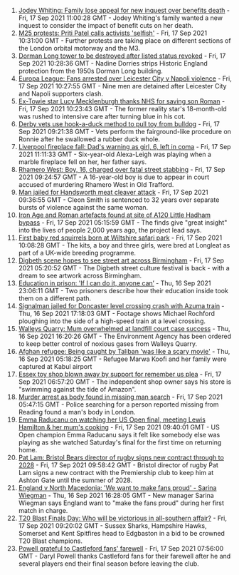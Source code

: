 1. [Jodey Whiting: Family lose appeal for new inquest over benefits death](https://www.bbc.co.uk/news/uk-england-tees-58596057?at_medium=RSS&at_campaign=KARANGA) - Fri, 17 Sep 2021 11:00:28 GMT - Jodey Whiting's family wanted a new inquest to consider the impact of benefit cuts on her death.
2. [M25 protests: Priti Patel calls activists 'selfish'](https://www.bbc.co.uk/news/uk-england-beds-bucks-herts-58594651?at_medium=RSS&at_campaign=KARANGA) - Fri, 17 Sep 2021 10:31:00 GMT - Further protests are taking place on different sections of the London orbital motorway and the M3.
3. [Dorman Long tower to be destroyed after listed status revoked](https://www.bbc.co.uk/news/uk-england-tees-58593615?at_medium=RSS&at_campaign=KARANGA) - Fri, 17 Sep 2021 10:28:36 GMT - Nadine Dorries strips Historic England protection from the 1950s Dorman Long building.
4. [Europa League: Fans arrested over Leicester City v Napoli violence](https://www.bbc.co.uk/news/uk-england-leicestershire-58596996?at_medium=RSS&at_campaign=KARANGA) - Fri, 17 Sep 2021 10:27:55 GMT - Nine men are detained after Leicester City and Napoli supporters clash.
5. [Ex-Towie star Lucy Mecklenburgh thanks NHS for saving son Roman](https://www.bbc.co.uk/news/uk-england-essex-58595459?at_medium=RSS&at_campaign=KARANGA) - Fri, 17 Sep 2021 10:23:43 GMT - The former reality star's 18-month-old was rushed to intensive care after turning blue in his cot.
6. [Derby vets use hook-a-duck method to pull toy from bulldog](https://www.bbc.co.uk/news/uk-england-derbyshire-58587116?at_medium=RSS&at_campaign=KARANGA) - Fri, 17 Sep 2021 09:21:38 GMT - Vets perform the fairground-like procedure on Ronnie after he swallowed a rubber duck whole.
7. [Liverpool fireplace fall: Dad's warning as girl, 6, left in coma](https://www.bbc.co.uk/news/uk-england-merseyside-58575843?at_medium=RSS&at_campaign=KARANGA) - Fri, 17 Sep 2021 11:11:33 GMT - Six-year-old Alexa-Leigh was playing when a marble fireplace fell on her, her father says.
8. [Rhamero West: Boy, 16, charged over fatal street stabbing](https://www.bbc.co.uk/news/uk-england-manchester-58595930?at_medium=RSS&at_campaign=KARANGA) - Fri, 17 Sep 2021 09:24:57 GMT - A 16-year-old boy is due to appear in court accused of murdering Rhamero West in Old Trafford.
9. [Man jailed for Handsworth meat cleaver attack](https://www.bbc.co.uk/news/uk-england-birmingham-58591405?at_medium=RSS&at_campaign=KARANGA) - Fri, 17 Sep 2021 09:36:55 GMT - Cleon Smith is sentenced to 32 years over separate bursts of violence against the same woman.
10. [Iron Age and Roman artefacts found at site of A120 Little Hadham bypass](https://www.bbc.co.uk/news/uk-england-beds-bucks-herts-58584488?at_medium=RSS&at_campaign=KARANGA) - Fri, 17 Sep 2021 05:15:59 GMT - The finds give "great insight" into the lives of people 2,000 years ago, the project lead says.
11. [First baby red squirrels born at Wiltshire safari park](https://www.bbc.co.uk/news/uk-england-wiltshire-58593450?at_medium=RSS&at_campaign=KARANGA) - Fri, 17 Sep 2021 10:08:28 GMT - The kits, a boy and three girls, were bred at Longleat as part of a UK-wide breeding programme.
12. [Digbeth scene hopes to see street art across Birmingham](https://www.bbc.co.uk/news/uk-england-birmingham-58584194?at_medium=RSS&at_campaign=KARANGA) - Fri, 17 Sep 2021 05:20:52 GMT - The Digbeth street culture festival is back - with a dream to see artwork across Birmingham.
13. [Education in prison: 'If I can do it, anyone can’](https://www.bbc.co.uk/news/education-58589519?at_medium=RSS&at_campaign=KARANGA) - Thu, 16 Sep 2021 23:06:11 GMT - Two prisoners describe how their education inside took them on a different path.
14. [Signalman jailed for Doncaster level crossing crash with Azuma train](https://www.bbc.co.uk/news/uk-england-south-yorkshire-58587307?at_medium=RSS&at_campaign=KARANGA) - Thu, 16 Sep 2021 17:18:03 GMT - Footage shows Michael Rochford ploughing into the side of a high-speed train at a level crossing.
15. [Walleys Quarry: Mum overwhelmed at landfill court case success](https://www.bbc.co.uk/news/uk-england-stoke-staffordshire-58589631?at_medium=RSS&at_campaign=KARANGA) - Thu, 16 Sep 2021 16:20:26 GMT - The Environment Agency has been ordered to keep better control of noxious gases from Walleys Quarry.
16. [Afghan refugee: Being caught by Taliban 'was like a scary movie'](https://www.bbc.co.uk/news/uk-england-58576104?at_medium=RSS&at_campaign=KARANGA) - Thu, 16 Sep 2021 05:18:25 GMT - Refugee Marwa Koofi and her family were captured at Kabul airport
17. [Essex toy shop blown away by support for remember us plea](https://www.bbc.co.uk/news/uk-england-essex-58589369?at_medium=RSS&at_campaign=KARANGA) - Fri, 17 Sep 2021 06:57:20 GMT - The independent shop owner says his store is "swimming against the tide of Amazon".
18. [Murder arrest as body found in missing man search](https://www.bbc.co.uk/news/uk-england-berkshire-58593410?at_medium=RSS&at_campaign=KARANGA) - Fri, 17 Sep 2021 05:47:15 GMT - Police searching for a person reported missing from Reading found a man's body in London.
19. [Emma Raducanu on watching her US Open final, meeting Lewis Hamilton & her mum's cooking](https://www.bbc.co.uk/sport/tennis/58593870?at_medium=RSS&at_campaign=KARANGA) - Fri, 17 Sep 2021 09:40:01 GMT - US Open champion Emma Raducanu says it felt like somebody else was playing as she watched Saturday's final for the first time on returning home.
20. [Pat Lam: Bristol Bears director of rugby signs new contract through to 2028](https://www.bbc.co.uk/sport/rugby-union/58594432?at_medium=RSS&at_campaign=KARANGA) - Fri, 17 Sep 2021 09:58:42 GMT - Bristol director of rugby Pat Lam signs a new contract with the Premiership club to keep him at Ashton Gate until the summer of 2028.
21. [England v North Macedonia: 'We want to make fans proud' - Sarina Wiegman](https://www.bbc.co.uk/sport/football/58547106?at_medium=RSS&at_campaign=KARANGA) - Thu, 16 Sep 2021 16:28:05 GMT - New manager Sarina Wiegman says England want to "make the fans proud" during her first match in charge.
22. [T20 Blast Finals Day: Who will be victorious in all-southern affair?](https://www.bbc.co.uk/sport/cricket/58557452?at_medium=RSS&at_campaign=KARANGA) - Fri, 17 Sep 2021 09:20:02 GMT - Sussex Sharks, Hampshire Hawks, Somerset and Kent Spitfires head to Edgbaston in a bid to be crowned T20 Blast champions.
23. [Powell grateful to Castleford fans' farewell](https://www.bbc.co.uk/sport/rugby-league/58591143?at_medium=RSS&at_campaign=KARANGA) - Fri, 17 Sep 2021 07:56:00 GMT - Daryl Powell thanks Castleford fans for their farewell after he and several players end their final season before leaving the club.
